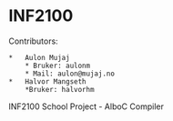 INF2100
=======
Contributors:

	*	Aulon Mujaj
		* Bruker: aulonm
		* Mail: aulon@mujaj.no
	*	Halvor Mangseth
		*Bruker: halvorhm


INF2100 School Project - AlboC Compiler

